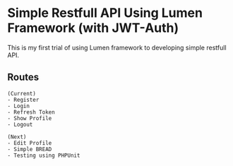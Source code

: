 # Simple Restfull API Using Lumen Framework (with JWT-Auth)

This is my first trial of using Lumen framework to developing simple restfull API.

## Routes
    (Current)
    - Register
    - Login
    - Refresh Token
    - Show Profile
    - Logout
    
    (Next)
    - Edit Profile
    - Simple BREAD
    - Testing using PHPUnit